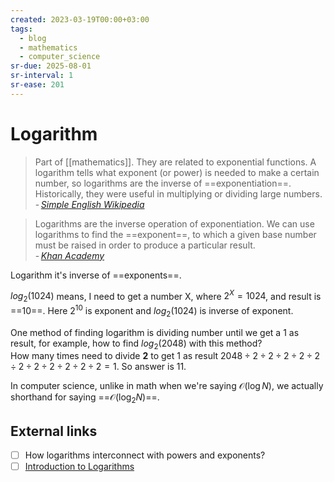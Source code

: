 ```yaml
---
created: 2023-03-19T00:00+03:00
tags:
  - blog
  - mathematics
  - computer_science
sr-due: 2025-08-01
sr-interval: 1
sr-ease: 201
---
```


# Logarithm

> Part of [[mathematics]]. They are related to exponential functions. A logarithm tells what exponent (or power) is needed to make a certain number, so logarithms are the inverse of ==exponentiation==. Historically, they were useful in multiplying or dividing large numbers. - <cite>[Simple English Wikipedia](https://simple.wikipedia.org/wiki/Logarithm)</cite> <!--SR:!2025-08-18,21,218-->

> Logarithms are the inverse operation of exponentiation. We can use logarithms to find the ==exponent==, to which a given base number must be raised in order to produce a particular result.\
> - <cite>[Khan Academy](https://www.khanacademy.org/math/algebra2/x2ec2f6f830c9fb89:logs/x2ec2f6f830c9fb89:exp-models/a/logarithms-faq)</cite> <!--SR:!2025-08-30,33,181-->

Logarithm it's inverse of ==exponents==. <!--SR:!2025-08-16,19,216-->

$log_{2}(1024)$ means, I need to get a number X, where $2^{X} = 1024$, and result is ==$10$==. Here $2^{10}$ is exponent and $log_{2}(1024)$ is inverse of exponent. <!--SR:!2025-08-03,6,161-->

One method of finding logarithm is dividing number until we get a 1 as result, for example, how to find $log_{2}(2048)$ with this method?
<br class="f">
How many times need to divide **2** to get 1 as result $2048 \div 2 \div 2 \div
2 \div 2 \div 2 \div 2 \div 2 \div 2 \div 2 \div 2 \div 2 = 1$. So answer is 11. <!--SR:!2025-08-21,24,218-->

In computer science, unlike in math when we're saying $\mathcal{O}(\log N)$, we actually shorthand for saying ==$\mathcal{O}(\log_2 N)$==. <!--SR:!2025-08-19,22,215-->

## External links

- [ ] How logarithms interconnect with powers and exponents?
- [ ] [Introduction to Logarithms](https://www.mathsisfun.com/algebra/logarithms.html)

